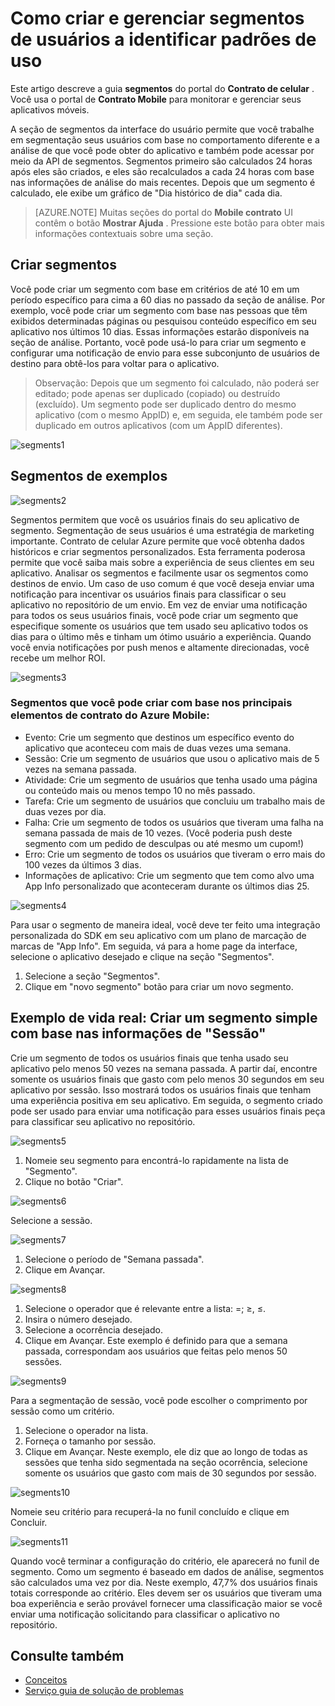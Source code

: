 <properties 
   pageTitle="Interface de usuário do Azure contrato móvel - segmentos" 
   description="Aprenda a criar e gerenciar segmentos de usuários a identificar padrões de uso usando o contrato de celular do Azure" 
   services="mobile-engagement" 
   documentationCenter="" 
   authors="piyushjo" 
   manager="dwrede" 
   editor=""/>

<tags
   ms.service="mobile-engagement"
   ms.devlang="na"
   ms.topic="article"
   ms.tgt_pltfrm="mobile-multiple"
   ms.workload="mobile" 
   ms.date="08/19/2016"
   ms.author="piyushjo"/>

# <a name="how-to-create-and-manage-segments-of-users-to-identify-usage-patterns"></a>Como criar e gerenciar segmentos de usuários a identificar padrões de uso

Este artigo descreve a guia **segmentos** do portal do **Contrato de celular** . Você usa o portal de **Contrato Mobile** para monitorar e gerenciar seus aplicativos móveis.

A seção de segmentos da interface do usuário permite que você trabalhe em segmentação seus usuários com base no comportamento diferente e a análise de que você pode obter do aplicativo e também pode acessar por meio da API de segmentos. Segmentos primeiro são calculados 24 horas após eles são criados, e eles são recalculados a cada 24 horas com base nas informações de análise do mais recentes. Depois que um segmento é calculado, ele exibe um gráfico de "Dia histórico de dia" cada dia.


>[AZURE.NOTE] Muitas seções do portal do **Mobile contrato** UI contêm o botão **Mostrar Ajuda** . Pressione este botão para obter mais informações contextuais sobre uma seção.

## <a name="create-segments"></a>Criar segmentos
Você pode criar um segmento com base em critérios de até 10 em um período específico para cima a 60 dias no passado da seção de análise. Por exemplo, você pode criar um segmento com base nas pessoas que têm exibidos determinadas páginas ou pesquisou conteúdo específico em seu aplicativo nos últimos 10 dias. Essas informações estarão disponíveis na seção de análise. Portanto, você pode usá-lo para criar um segmento e configurar uma notificação de envio para esse subconjunto de usuários de destino para obtê-los para voltar para o aplicativo. 
 
> Observação: Depois que um segmento foi calculado, não poderá ser editado; pode apenas ser duplicado (copiado) ou destruído (excluído). Um segmento pode ser duplicado dentro do mesmo aplicativo (com o mesmo AppID) e, em seguida, ele também pode ser duplicado em outros aplicativos (com um AppID diferentes). 
 
 ![segments1][35] 

## <a name="examples-segments"></a>Segmentos de exemplos
 ![segments2][36]

Segmentos permitem que você os usuários finais do seu aplicativo de segmento.
Segmentação de seus usuários é uma estratégia de marketing importante. Contrato de celular Azure permite que você obtenha dados históricos e criar segmentos personalizados. Esta ferramenta poderosa permite que você saiba mais sobre a experiência de seus clientes em seu aplicativo. Analisar os segmentos e facilmente usar os segmentos como destinos de envio.
Um caso de uso comum é que você deseja enviar uma notificação para incentivar os usuários finais para classificar o seu aplicativo no repositório de um envio. Em vez de enviar uma notificação para todos os seus usuários finais, você pode criar um segmento que especifique somente os usuários que tem usado seu aplicativo todos os dias para o último mês e tinham um ótimo usuário a experiência. Quando você envia notificações por push menos e altamente direcionadas, você recebe um melhor ROI.
 
 ![segments3][37]

### <a name="segments-you-can-create-based-on-the-major-azure-mobile-engagement-elements"></a>Segmentos que você pode criar com base nos principais elementos de contrato do Azure Mobile:
- Evento: Crie um segmento que destinos um específico evento do aplicativo que aconteceu com mais de duas vezes uma semana. 
- Sessão: Crie um segmento de usuários que usou o aplicativo mais de 5 vezes na semana passada.
- Atividade: Crie um segmento de usuários que tenha usado uma página ou conteúdo mais ou menos tempo 10 no mês passado.
- Tarefa: Crie um segmento de usuários que concluiu um trabalho mais de duas vezes por dia.
- Falha: Crie um segmento de todos os usuários que tiveram uma falha na semana passada de mais de 10 vezes. (Você poderia push deste segmento com um pedido de desculpas ou até mesmo um cupom!)
- Erro: Crie um segmento de todos os usuários que tiveram o erro mais do 100 vezes da últimos 3 dias.
- Informações de aplicativo: Crie um segmento que tem como alvo uma App Info personalizado que aconteceram durante os últimos dias 25.
 
 ![segments4][38]

Para usar o segmento de maneira ideal, você deve ter feito uma integração personalizada do SDK em seu aplicativo com um plano de marcação de marcas de "App Info".
Em seguida, vá para a home page da interface, selecione o aplicativo desejado e clique na seção "Segmentos".

1. Selecione a seção "Segmentos".
2. Clique em "novo segmento" botão para criar um novo segmento.

## <a name="real-life-example-create-a-simple-segment-based-on-session-information"></a>Exemplo de vida real: Criar um segmento simple com base nas informações de "Sessão"
Crie um segmento de todos os usuários finais que tenha usado seu aplicativo pelo menos 50 vezes na semana passada. A partir daí, encontre somente os usuários finais que gasto com pelo menos 30 segundos em seu aplicativo por sessão. Isso mostrará todos os usuários finais que tenham uma experiência positiva em seu aplicativo. Em seguida, o segmento criado pode ser usado para enviar uma notificação para esses usuários finais peça para classificar seu aplicativo no repositório.
 
 ![segments5][39]

1. Nomeie seu segmento para encontrá-lo rapidamente na lista de "Segmento".
2. Clique no botão "Criar".
 
 ![segments6][40]

Selecione a sessão.
 
 ![segments7][41]

1. Selecione o período de "Semana passada".
2. Clique em Avançar.
 
 ![segments8][42]

1. Selecione o operador que é relevante entre a lista: =; ≥, ≤.
2. Insira o número desejado.
3. Selecione a ocorrência desejado. 
4. Clique em Avançar.
Este exemplo é definido para que a semana passada, correspondam aos usuários que feitas pelo menos 50 sessões.
 
 ![segments9][43]

Para a segmentação de sessão, você pode escolher o comprimento por sessão como um critério.

1. Selecione o operador na lista.
2. Forneça o tamanho por sessão.
3. Clique em Avançar.
Neste exemplo, ele diz que ao longo de todas as sessões que tenha sido segmentada na seção ocorrência, selecione somente os usuários que gasto com mais de 30 segundos por sessão.
 
 ![segments10][44]

Nomeie seu critério para recuperá-la no funil concluído e clique em Concluir.
 
 ![segments11][45]

Quando você terminar a configuração do critério, ele aparecerá no funil de segmento.
Como um segmento é baseado em dados de análise, segmentos são calculados uma vez por dia.
Neste exemplo, 47,7% dos usuários finais totais corresponde ao critério. Eles devem ser os usuários que tiveram uma boa experiência e serão provável fornecer uma classificação maior se você enviar uma notificação solicitando para classificar o aplicativo no repositório.


## <a name="see-also"></a>Consulte também

- [Conceitos][Link 6]
- [Serviço guia de solução de problemas][Link 24]

<!--Image references-->
[1]: ./media/mobile-engagement-user-interface-navigation/navigation1.png
[2]: ./media/mobile-engagement-user-interface-home/home1.png
[3]: ./media/mobile-engagement-user-interface-home/home2.png
[4]: ./media/mobile-engagement-user-interface-home/home3.png
[5]: ./media/mobile-engagement-user-interface-home/home4.png
[6]: ./media/mobile-engagement-user-interface-home/home5.png
[7]: ./media/mobile-engagement-user-interface-my-account/myaccount1.png
[8]: ./media/mobile-engagement-user-interface-my-account/myaccount2.png
[9]: ./media/mobile-engagement-user-interface-my-account/myaccount3.png
[10]: ./media/mobile-engagement-user-interface-analytics/analytics1.png
[11]: ./media/mobile-engagement-user-interface-analytics/analytics2.png
[12]: ./media/mobile-engagement-user-interface-analytics/analytics3.png
[13]: ./media/mobile-engagement-user-interface-analytics/analytics4.png
[14]: ./media/mobile-engagement-user-interface-monitor/monitor1.png
[15]: ./media/mobile-engagement-user-interface-monitor/monitor2.png
[16]: ./media/mobile-engagement-user-interface-monitor/monitor3.png
[17]: ./media/mobile-engagement-user-interface-monitor/monitor4.png
[18]: ./media/mobile-engagement-user-interface-reach/reach1.png
[19]: ./media/mobile-engagement-user-interface-reach/reach2.png
[20]: ./media/mobile-engagement-user-interface-reach-campaign/Reach-Campaign1.png
[21]: ./media/mobile-engagement-user-interface-reach-campaign/Reach-Campaign2.png
[22]: ./media/mobile-engagement-user-interface-reach-campaign/Reach-Campaign3.png
[23]: ./media/mobile-engagement-user-interface-reach-campaign/Reach-Campaign4.png
[24]: ./media/mobile-engagement-user-interface-reach-campaign/Reach-Campaign5.png
[25]: ./media/mobile-engagement-user-interface-reach-campaign/Reach-Campaign6.png
[26]: ./media/mobile-engagement-user-interface-reach-campaign/Reach-Campaign7.png
[27]: ./media/mobile-engagement-user-interface-reach-campaign/Reach-Campaign8.png
[28]: ./media/mobile-engagement-user-interface-reach-campaign/Reach-Campaign9.png
[29]: ./media/mobile-engagement-user-interface-reach-criterion/Reach-Criterion1.png
[30]: ./media/mobile-engagement-user-interface-reach-content/Reach-Content1.png
[31]: ./media/mobile-engagement-user-interface-reach-content/Reach-Content2.png
[32]: ./media/mobile-engagement-user-interface-reach-content/Reach-Content3.png
[33]: ./media/mobile-engagement-user-interface-reach-content/Reach-Content4.png
[34]: ./media/mobile-engagement-user-interface-dashboard/dashboard1.png
[35]: ./media/mobile-engagement-user-interface-segments/segments1.png
[36]: ./media/mobile-engagement-user-interface-segments/segments2.png
[37]: ./media/mobile-engagement-user-interface-segments/segments3.png
[38]: ./media/mobile-engagement-user-interface-segments/segments4.png
[39]: ./media/mobile-engagement-user-interface-segments/segments5.png
[40]: ./media/mobile-engagement-user-interface-segments/segments6.png
[41]: ./media/mobile-engagement-user-interface-segments/segments7.png
[42]: ./media/mobile-engagement-user-interface-segments/segments8.png
[43]: ./media/mobile-engagement-user-interface-segments/segments9.png
[44]: ./media/mobile-engagement-user-interface-segments/segments10.png
[45]: ./media/mobile-engagement-user-interface-segments/segments11.png
[46]: ./media/mobile-engagement-user-interface-settings/settings1.png
[47]: ./media/mobile-engagement-user-interface-settings/settings2.png
[48]: ./media/mobile-engagement-user-interface-settings/settings3.png
[49]: ./media/mobile-engagement-user-interface-settings/settings4.png
[50]: ./media/mobile-engagement-user-interface-settings/settings5.png
[51]: ./media/mobile-engagement-user-interface-settings/settings6.png
[52]: ./media/mobile-engagement-user-interface-settings/settings7.png
[53]: ./media/mobile-engagement-user-interface-settings/settings8.png
[54]: ./media/mobile-engagement-user-interface-settings/settings9.png
[55]: ./media/mobile-engagement-user-interface-settings/settings10.png
[56]: ./media/mobile-engagement-user-interface-settings/settings11.png
[57]: ./media/mobile-engagement-user-interface-settings/settings12.png
[58]: ./media/mobile-engagement-user-interface-settings/settings13.png

<!--Link references-->
[Link 1]: mobile-engagement-user-interface.md
[Link 2]: mobile-engagement-troubleshooting-guide.md
[Link 3]: mobile-engagement-how-tos.md
[Link 4]: http://go.microsoft.com/fwlink/?LinkID=525553
[Link 5]: http://go.microsoft.com/fwlink/?LinkID=525554
[Link 6]: http://go.microsoft.com/fwlink/?LinkId=525555
[Link 7]: https://account.windowsazure.com/PreviewFeatures
[Link 8]: https://social.msdn.microsoft.com/Forums/azure/home?forum=azuremobileengagement
[Link 9]: http://azure.microsoft.com/services/mobile-engagement/
[Link 10]: http://azure.microsoft.com/documentation/services/mobile-engagement/
[Link 11]: http://azure.microsoft.com/pricing/details/mobile-engagement/
[Link 12]: mobile-engagement-user-interface-navigation.md
[Link 13]: mobile-engagement-user-interface-home.md
[Link 14]: mobile-engagement-user-interface-my-account.md
[Link 15]: mobile-engagement-user-interface-analytics.md
[Link 16]: mobile-engagement-user-interface-monitor.md
[Link 17]: mobile-engagement-user-interface-reach.md
[Link 18]: mobile-engagement-user-interface-segments.md
[Link 19]: mobile-engagement-user-interface-dashboard.md
[Link 20]: mobile-engagement-user-interface-settings.md
[Link 21]: mobile-engagement-troubleshooting-guide-analytics.md
[Link 22]: mobile-engagement-troubleshooting-guide-apis.md
[Link 23]: mobile-engagement-troubleshooting-guide-push-reach.md
[Link 24]: mobile-engagement-troubleshooting-guide-service.md
[Link 25]: mobile-engagement-troubleshooting-guide-sdk.md
[Link 26]: mobile-engagement-troubleshooting-guide-sr-info.md
[Link 27]: ../mobile-engagement-how-tos-first-push.md
[Link 28]: ../mobile-engagement-how-tos-test-campaign.md
[Link 29]: ../mobile-engagement-how-tos-personalize-push.md
[Link 30]: ../mobile-engagement-how-tos-differentiate-push.md
[Link 31]: ../mobile-engagement-how-tos-schedule-campaign.md
[Link 32]: ../mobile-engagement-how-tos-text-view.md
[Link 33]: ../mobile-engagement-how-tos-web-view.md
 
